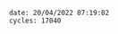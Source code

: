 

                date: 20/04/2022 07:19:02
                cycles: 17040

                         